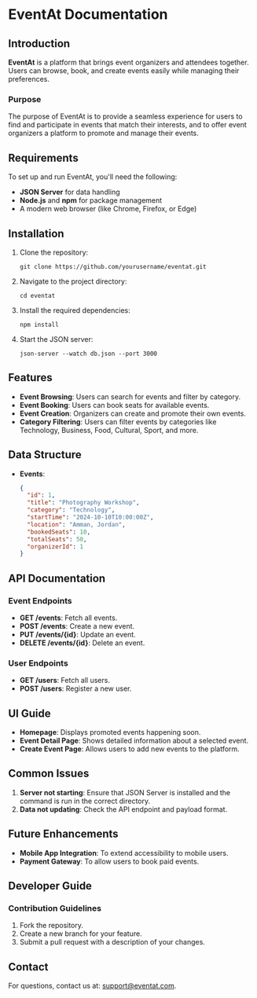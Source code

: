
# EventAt Documentation

## Introduction
**EventAt** is a platform that brings event organizers and attendees together. Users can browse, book, and create events easily while managing their preferences.

### Purpose
The purpose of EventAt is to provide a seamless experience for users to find and participate in events that match their interests, and to offer event organizers a platform to promote and manage their events.

## Requirements
To set up and run EventAt, you'll need the following:
- **JSON Server** for data handling
- **Node.js** and **npm** for package management
- A modern web browser (like Chrome, Firefox, or Edge)

## Installation
1. Clone the repository:
   ```
   git clone https://github.com/yourusername/eventat.git
   ```
2. Navigate to the project directory:
   ```
   cd eventat
   ```
3. Install the required dependencies:
   ```
   npm install
   ```
4. Start the JSON server:
   ```
   json-server --watch db.json --port 3000
   ```

## Features
- **Event Browsing**: Users can search for events and filter by category.
- **Event Booking**: Users can book seats for available events.
- **Event Creation**: Organizers can create and promote their own events.
- **Category Filtering**: Users can filter events by categories like Technology, Business, Food, Cultural, Sport, and more.

## Data Structure
- **Events**:
  ```json
  {
    "id": 1,
    "title": "Photography Workshop",
    "category": "Technology",
    "startTime": "2024-10-10T10:00:00Z",
    "location": "Amman, Jordan",
    "bookedSeats": 10,
    "totalSeats": 50,
    "organizerId": 1
  }
  ```

## API Documentation
### Event Endpoints
- **GET /events**: Fetch all events.
- **POST /events**: Create a new event.
- **PUT /events/{id}**: Update an event.
- **DELETE /events/{id}**: Delete an event.

### User Endpoints
- **GET /users**: Fetch all users.
- **POST /users**: Register a new user.

## UI Guide
- **Homepage**: Displays promoted events happening soon.
- **Event Detail Page**: Shows detailed information about a selected event.
- **Create Event Page**: Allows users to add new events to the platform.

## Common Issues
1. **Server not starting**: Ensure that JSON Server is installed and the command is run in the correct directory.
2. **Data not updating**: Check the API endpoint and payload format.

## Future Enhancements
- **Mobile App Integration**: To extend accessibility to mobile users.
- **Payment Gateway**: To allow users to book paid events.

## Developer Guide
### Contribution Guidelines
1. Fork the repository.
2. Create a new branch for your feature.
3. Submit a pull request with a description of your changes.

## Contact
For questions, contact us at: [support@eventat.com](mailto:support@eventat.com).
